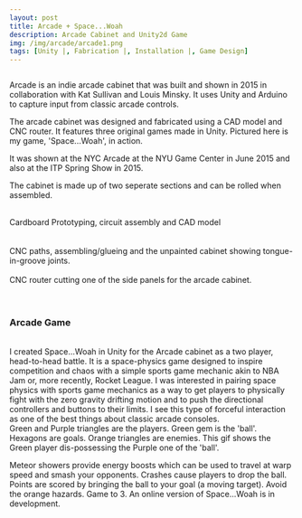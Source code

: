 ```yaml
---
layout: post
title: Arcade + Space...Woah
description: Arcade Cabinet and Unity2d Game
img: /img/arcade/arcade1.png
tags: [Unity |, Fabrication |, Installation |, Game Design]
---
```



<img class="col one" src="{{ site.baseurl }}/img/arcade/arcade1.jpg" alt="" title="arcade"/>



Arcade is an indie arcade cabinet that was built and shown in 2015 in collaboration with Kat Sullivan and Louis Minsky. It uses Unity and Arduino to capture input from classic arcade controls.

The arcade cabinet was designed and fabricated using a CAD model and CNC router. It features three original games made in Unity. Pictured here is my game, 'Space...Woah', in action. 

It was shown at the NYC Arcade at the NYU Game Center in June 2015 and also at the ITP Spring Show in 2015.

The cabinet is made up of two seperate sections and can be rolled when assembled.

<div class="img_row">

<img class="col one" src="{{ site.baseurl }}/img/arcade/cont.jpg" alt="" title="arcade process"/>
<img class="col one" src="{{ site.baseurl }}/img/arcade/proto.jpg" alt="" title="arcade process"/>
<img class="col one" src="{{ site.baseurl }}/img/arcade/cad1
.png" alt="" title="arcade process"/>
</div>
<div class="col three caption">
  Cardboard Prototyping, circuit assembly and CAD model
</div>
<br>
<div class="img_row">

<img class="col one" src="{{ site.baseurl }}/img/arcade/cad3.png" alt="" title="arcade process"/>
<img class="col one" src="{{ site.baseurl }}/img/arcade/assemble.jpg" alt="" title="arcade process"/>
<img class="col one" src="{{ site.baseurl }}/img/arcade/arcadeRaw.jpg" alt="" title="arcade process"/>
</div>
<div class="col three caption">
  CNC paths, assembling/glueing and the unpainted cabinet showing tongue-in-groove joints.
</div>
<br>
<div class="img_row">
  <img class="col three" src="{{ site.baseurl }}/img/arcade/router.gif" alt="" title="CNC router-ing"/>
</div>
<div class="col three caption">
  CNC router cutting one of the side panels for the arcade cabinet.
</div>
<br><br>
<h3>Arcade Game</h3>
<br>
I created Space...Woah in Unity for the Arcade cabinet as a two player, head-to-head battle. It is a space-physics game designed to inspire competition and chaos with a simple sports game mechanic akin to NBA Jam or, more recently, Rocket League. I was interested in pairing space physics with sports game mechanics as a way to get players to physically fight with the zero gravity drifting motion and to push the directional controllers and buttons to their limits. I see this type of forceful interaction as one of the best things about classic arcade consoles. 

<div class="img_row">
  <img class="col three" src="{{ site.baseurl }}/img/arcade/spaceWoah.gif" alt="" title="Game scene"/>
</div>
<div class="col three caption">
  Green and Purple triangles are the players. Green gem is the 'ball'. Hexagons are goals. Orange triangles are enemies. This gif shows the Green player dis-possessing the Purple one of the 'ball'.
</div>

Meteor showers provide energy boosts which can be used to travel at warp speed and smash your opponents. Crashes cause players to drop the ball. Points are scored by bringing the ball to your goal (a moving target). Avoid the orange hazards. Game to 3.
An online version of Space...Woah is in development. 

